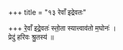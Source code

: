 +++
title = "१३ रेवाँ इद्रेवतः"

+++
रे॒वाँ इद्रे॒वतः॑ स्तो॒ता स्यात्त्वाव॑तो म॒घोनः॑ ।  
प्रेदु॑ हरिवः श्रु॒तस्य॑ ॥
